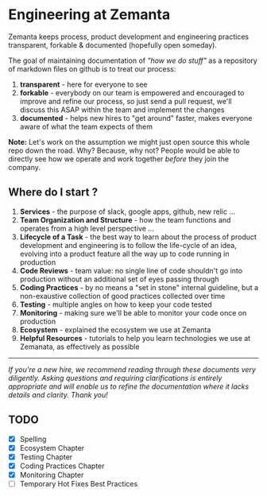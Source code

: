 # Engineering at Zemanta

Zemanta keeps process, product development and engineering practices transparent, forkable &amp; documented (hopefully open someday).

The goal of maintaining documentation of *"how we do stuff"* as a repository of markdown files on github is to treat our process:

1. **transparent** - here for everyone to see
2. **forkable** - everybody on our team is empowered and encouraged to improve and refine our process, so just send a pull request, we'll discuss this ASAP within the team and implement the changes
3. **documented** - helps new hires to "get around" faster, makes everyone aware of what the team expects of them

**Note:** Let's work on the assumption we might just open source this whole repo down the road. Why? Because, why not? People would be able to directly see how we operate and work together *before* they join the company.  

## Where do I start ?

1. **Services** - the purpose of slack, google apps, github, new relic ...
2. **Team Organization and Structure** - how the team functions and operates from a high level perspective ...
3. **Lifecycle of a Task** - the best way to learn about the process of product development and engineering is to follow the life-cycle of an idea, evolving into a product feature all the way up to code running in production
4. **Code Reviews** - team value: no single line of code shouldn't go into production without an additional set of eyes passing through
5. **Coding Practices** - by no means a "set in stone" internal guideline, but a non-exaustive collection of good practices collected over time
6. **Testing** - multiple angles on how to keep your code tested
7. **Monitoring** - making sure we'll be able to monitor your code once on production
8. **Ecosystem** - explained the ecosystem we use at Zemanta
9. **Helpful Resources** - tutorials to help you learn technologies we use at Zemanata, as effectively as possible

----

*If you're a new hire, we recommend reading through these documents very diligently. Asking questions and requiring clarifications is entirely appropriate and will enable us to refine the documentation where it lacks details and clarity. Thank you!*

## TODO

* [x] Spelling
* [x] Ecosystem Chapter
* [x] Testing Chapter
* [x] Coding Practices Chapter
* [x] Monitoring Chapter
* [ ] Temporary Hot Fixes Best Practices
